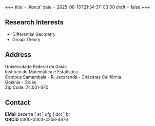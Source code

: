 +++
title = 'About'
date = 2025-08-18T21:34:37-03:00
draft = false
+++

## Research Interests

- Differential Geometry
- Group Theory

## Address

Universidade Federal de Goiás   
Instituto de Matemática e Estatística   
Campus Samambaia - R. Jacarandá - Chácaras Califórnia   
Goiânia - Goiás   
Zip Code: 74.001-970

## Contact

**EMail** bezerra [ at ] ufg [ dot ] br   
**ORCID**  0000-0003-4258-4676   

